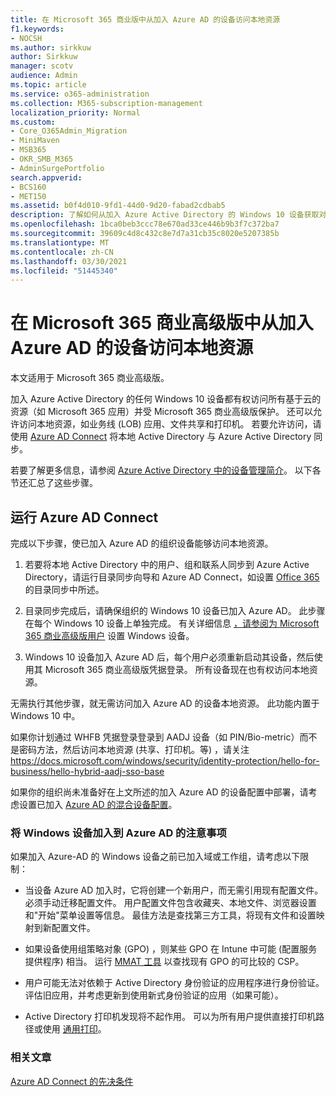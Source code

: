 ```yaml
---
title: 在 Microsoft 365 商业版中从加入 Azure AD 的设备访问本地资源
f1.keywords:
- NOCSH
ms.author: sirkkuw
author: Sirkkuw
manager: scotv
audience: Admin
ms.topic: article
ms.service: o365-administration
ms.collection: M365-subscription-management
localization_priority: Normal
ms.custom:
- Core_O365Admin_Migration
- MiniMaven
- MSB365
- OKR_SMB_M365
- AdminSurgePortfolio
search.appverid:
- BCS160
- MET150
ms.assetid: b0f4d010-9fd1-44d0-9d20-fabad2cdbab5
description: 了解如何从加入 Azure Active Directory 的 Windows 10 设备获取对本地资源（如业务线应用、文件共享和打印机）的访问权限。
ms.openlocfilehash: 1bca0beb3ccc78e670ad33ce446b9b3f7c372ba7
ms.sourcegitcommit: 39609c4d8c432c8e7d7a31cb35c8020e5207385b
ms.translationtype: MT
ms.contentlocale: zh-CN
ms.lasthandoff: 03/30/2021
ms.locfileid: "51445340"
---
```

# <a name="access-on-premises-resources-from-an-azure-ad-joined-device-in-microsoft-365-business-premium"></a>在 Microsoft 365 商业高级版中从加入 Azure AD 的设备访问本地资源

本文适用于 Microsoft 365 商业高级版。

加入 Azure Active Directory 的任何 Windows 10 设备都有权访问所有基于云的资源（如 Microsoft 365 应用）并受 Microsoft 365 商业高级版保护。 还可以允许访问本地资源，如业务线 (LOB) 应用、文件共享和打印机。 若要允许访问，请使用 [Azure AD Connect](/azure/active-directory/connect/active-directory-aadconnect) 将本地 Active Directory 与 Azure Active Directory 同步。 

若要了解更多信息，请参阅 [Azure Active Directory 中的设备管理简介](/azure/active-directory/device-management-introduction)。
以下各节还汇总了这些步骤。
 
## <a name="run-azure-ad-connect"></a>运行 Azure AD Connect

完成以下步骤，使已加入 Azure AD 的组织设备能够访问本地资源。
  
1. 若要将本地 Active Directory 中的用户、组和联系人同步到 Azure Active Directory，请运行目录同步向导和 Azure AD Connect，如设置 [Office 365](../enterprise/set-up-directory-synchronization.md)的目录同步中所述。
    
2. 目录同步完成后，请确保组织的 Windows 10 设备已加入 Azure AD。 此步骤在每个 Windows 10 设备上单独完成。 有关详细信息 [，请参阅为 Microsoft 365 商业高级版用户](set-up-windows-devices.md) 设置 Windows 设备。 
    
3. Windows 10 设备加入 Azure AD 后，每个用户必须重新启动其设备，然后使用其 Microsoft 365 商业高级版凭据登录。 所有设备现在也有权访问本地资源。
    
无需执行其他步骤，就无需访问加入 Azure AD 的设备本地资源。 此功能内置于 Windows 10 中。 

如果你计划通过 WHFB 凭据登录登录到 AADJ 设备（如 PIN/Bio-metric）而不是密码方法，然后访问本地资源 (共享、打印机。等) ，请关注 https://docs.microsoft.com/windows/security/identity-protection/hello-for-business/hello-hybrid-aadj-sso-base
  
如果你的组织尚未准备好在上文所述的加入 Azure AD 的设备配置中部署，请考虑设置已加入 [Azure AD 的混合设备配置](manage-windows-devices.md)。
  
### <a name="considerations-when-you-join-windows-devices-to-azure-ad"></a>将 Windows 设备加入到 Azure AD 的注意事项

如果加入 Azure-AD 的 Windows 设备之前已加入域或工作组，请考虑以下限制：
  
- 当设备 Azure AD 加入时，它将创建一个新用户，而无需引用现有配置文件。 必须手动迁移配置文件。 用户配置文件包含收藏夹、本地文件、浏览器设置和"开始"菜单设置等信息。 最佳方法是查找第三方工具，将现有文件和设置映射到新配置文件。

- 如果设备使用组策略对象 (GPO) ，则某些 GPO 在 Intune 中可能[](/windows/configuration/provisioning-packages/how-it-pros-can-use-configuration-service-providers) (配置服务提供程序) 相当。 运行 [MMAT 工具](https://www.microsoft.com/download/details.aspx?id=45520) 以查找现有 GPO 的可比较的 CSP。

- 用户可能无法对依赖于 Active Directory 身份验证的应用程序进行身份验证。 评估旧应用，并考虑更新到使用新式身份验证的应用（如果可能）。

- Active Directory 打印机发现将不起作用。 可以为所有用户提供直接打印机路径或使用 [通用打印](/universal-print/)。

### <a name="related-articles"></a>相关文章

[Azure AD Connect 的先决条件](https://docs.microsoft.com/azure/active-directory/hybrid/how-to-connect-install-prerequisites)
